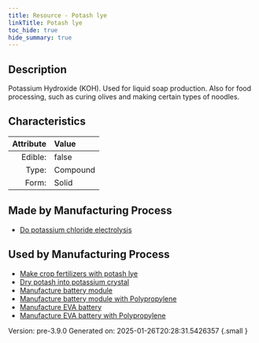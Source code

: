 ```yaml
---
title: Resource - Potash lye
linkTitle: Potash lye
toc_hide: true
hide_summary: true
---
```


## Description
 Potassium Hydroxide (KOH). Used for&#10;&#9;&#9;liquid soap production. Also for food processing, such as curing olives and making certain types of noodles.

## Characteristics

| Attribute      | Value |
|--------:|:------|
|Edible:|false|
|Type:|Compound|
|Form:|Solid|
 
## Made by Manufacturing Process

- [Do potassium chloride electrolysis](/docs/definitions/process/do-potassium-chloride-electrolysis)

## Used by Manufacturing Process

- [Make crop fertilizers with potash lye](/docs/definitions/process/make-crop-fertilizers-with-potash-lye)
- [Dry potash into potassium crystal](/docs/definitions/process/dry-potash-into-potassium-crystal)
- [Manufacture battery module](/docs/definitions/process/manufacture-battery-module)
- [Manufacture battery module with Polypropylene](/docs/definitions/process/manufacture-battery-module-with-polypropylene)
- [Manufacture EVA battery](/docs/definitions/process/manufacture-eva-battery)
- [Manufacture EVA battery with Polypropylene](/docs/definitions/process/manufacture-eva-battery-with-polypropylene)


    

Version: pre-3.9.0 Generated on: 2025-01-26T20:28:31.5426357
{.small }

